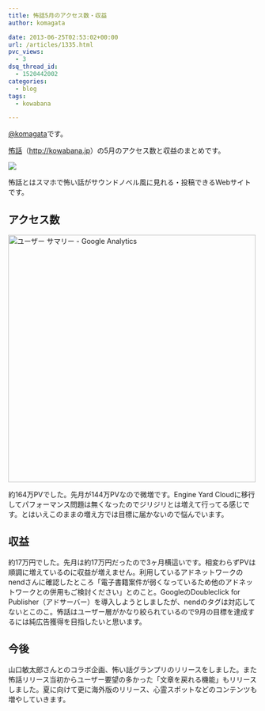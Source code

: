 ```yaml
---
title: 怖話5月のアクセス数・収益
author: komagata

date: 2013-06-25T02:53:02+00:00
url: /articles/1335.html
pvc_views:
  - 3
dsq_thread_id:
  - 1520442002
categories:
  - blog
tags:
  - kowabana

---
```

[@komagata][1]です。

<a href="http://kowabana.jp" title="怖話" target="_blank">怖話</a>（<a href="http://kowabana.jp" title="怖話" target="_blank">http://kowabana.jp</a>）の5月のアクセス数と収益のまとめです。


  <a href="http://kowabana.jp"><img src="https://lh4.googleusercontent.com/-8-pkth8ETpA/UYjg32awOAI/AAAAAAAADKg/0h8DP9Cg4CQ/s400/Screen%2520Shot%25202013-05-07%2520at%25208.08.34%2520PM.png" /></a>


怖話とはスマホで怖い話がサウンドノベル風に見れる・投稿できるWebサイトです。

## アクセス数


  <img width="500px" src="http://gyazo.com/c04acc262733cc6fb34b687a347b443f.png" alt="ユーザー サマリー - Google Analytics" />


約164万PVでした。先月が144万PVなので微増です。Engine Yard Cloudに移行してパフォーマンス問題は無くなったのでジリジリとは増えて行ってる感じです。とはいえこのままの増え方では目標に届かないので悩んでいます。

## 収益

約17万円でした。先月は約17万円だったので3ヶ月横這いです。相変わらずPVは順調に増えているのに収益が増えません。利用しているアドネットワークのnendさんに確認したところ「電子書籍案件が弱くなっているため他のアドネットワークとの併用もご検討ください」とのこと。GoogleのDoubleclick for Publisher（アドサーバー）を導入しようとしましたが、nendのタグは対応してないとこのこ。怖話はユーザー層がかなり絞られているので9月の目標を達成するには純広告獲得を目指したいと思います。

## 今後

山口敏太郎さんとのコラボ企画、怖い話グランプリのリリースをしました。また怖話リリース当初からユーザー要望の多かった「文章を戻れる機能」もリリースしました。夏に向けて更に海外版のリリース、心霊スポットなどのコンテンツも増やしていきます。

 [1]: http://twitter.com/komagata
